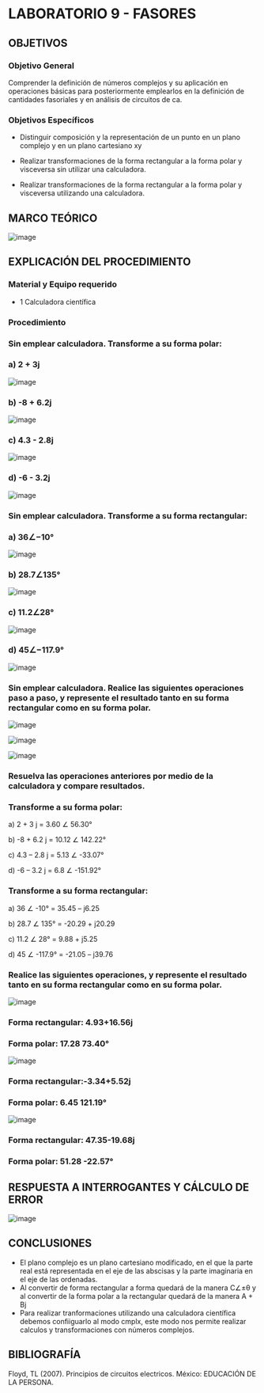 # LABORATORIO 9 - FASORES

## OBJETIVOS

### Objetivo General

Comprender la definición de números complejos y su aplicación en operaciones básicas para posteriormente emplearlos en la definición de cantidades fasoriales y en análisis de circuitos de ca.

### Objetivos Específicos

- Distinguir composición y la representación de un punto en un plano complejo y en un plano cartesiano xy

- Realizar transformaciones de la forma rectangular a la forma polar y visceversa sin utilizar una calculadora.

- Realizar transformaciones de la forma rectangular a la forma polar y visceversa utilizando una calculadora.

## MARCO TEÓRICO

![image](https://user-images.githubusercontent.com/105606339/186765289-9a143bee-967c-47f3-801d-1103f028dc74.png)

## EXPLICACIÓN DEL PROCEDIMIENTO

### Material y Equipo requerido

- 1 Calculadora científica

### Procedimiento

### Sin emplear calculadora. Transforme a su forma polar:

### a) 2 + 3j

![image](https://user-images.githubusercontent.com/105606339/186783854-addaf505-0bad-4edf-ab83-e4c666420432.png)

### b) -8 + 6.2j

![image](https://user-images.githubusercontent.com/105606339/186838891-1f2647fd-39e2-474f-b1f7-cbb8a634c680.png)

### c) 4.3 - 2.8j

![image](https://user-images.githubusercontent.com/105606339/186783884-2d7d4872-d88b-4714-9986-60f9b06bd74c.png)

### d) -6 - 3.2j

![image](https://user-images.githubusercontent.com/105606339/186783909-07507997-bc81-4534-88f8-d49594b5dcbf.png)

### Sin emplear calculadora. Transforme a su forma rectangular:

### a) 36∠−10°

![image](https://user-images.githubusercontent.com/105606339/186790936-db4b3d9a-7b14-4e00-b714-e5ddd744a367.png)

### b) 28.7∠135°

![image](https://user-images.githubusercontent.com/105606339/186839980-6bf0c707-a271-4a35-98e7-6b28e9255931.png)

### c) 11.2∠28°

![image](https://user-images.githubusercontent.com/105606339/186840691-7ec4655a-8f23-4045-b3d2-ef1073aae09a.png)

### d) 45∠−117.9°

![image](https://user-images.githubusercontent.com/105606339/186841231-8a3f6fbd-6cb7-4da0-af39-f41199847f29.png)

### Sin emplear calculadora. Realice las siguientes operaciones paso a paso, y represente el resultado tanto en su forma rectangular como en su forma polar.

![image](https://user-images.githubusercontent.com/105606339/186843559-0a2aaede-4247-4ed7-be64-0f7b3c3b5270.png)

![image](https://user-images.githubusercontent.com/105606339/186845312-649aa27c-5bd7-4750-beae-d5ebb9c6ffb0.png)

![image](https://user-images.githubusercontent.com/105606339/186849945-02fd2146-8576-407d-9692-3105b741a981.png)

### Resuelva las operaciones anteriores por medio de la calculadora y compare resultados.

### Transforme a su forma polar:

a) 2 + 3 j = 3.60 ∠ 56.30°

b) -8 + 6.2 j = 10.12 ∠ 142.22°

c) 4.3 – 2.8 j = 5.13 ∠ -33.07°

d) -6 – 3.2 j = 6.8 ∠ -151.92°

### Transforme a su forma rectangular:

a) 36 ∠ -10° = 35.45 – j6.25

b) 28.7 ∠ 135° = -20.29 + j20.29

c) 11.2 ∠ 28° = 9.88 + j5.25

d) 45 ∠ -117.9° = -21.05 – j39.76

### Realice las siguientes operaciones, y represente el resultado tanto en su forma rectangular como en su forma polar.

![image](https://user-images.githubusercontent.com/105606339/186956705-1529cb52-f8cc-47a4-9c94-eb08c3b94b13.png)

### Forma rectangular: 4.93+16.56j

### Forma polar: 17.28 73.40°

![image](https://user-images.githubusercontent.com/105606339/186956744-22b23760-94a3-4563-afcf-8c34a9ecbe66.png)

### Forma rectangular:-3.34+5.52j

### Forma polar: 6.45 121.19°

![image](https://user-images.githubusercontent.com/105606339/186956777-6ec11a22-c796-42c4-99ff-f4167705458e.png)

### Forma rectangular: 47.35-19.68j

### Forma polar: 51.28 -22.57°

## RESPUESTA A INTERROGANTES Y CÁLCULO DE ERROR

![image](https://user-images.githubusercontent.com/105606339/187345284-b5ac41f9-424b-484d-b4c2-2de77ac04197.png)

## CONCLUSIONES
- El plano complejo es un plano cartesiano modificado, en el que la parte real está representada en el eje de las abscisas y la parte imaginaria en el eje de las ordenadas.
- Al convertir de forma rectangular a forma quedará de la manera C∠±θ y al convertir de la forma polar a la rectangular quedará de la manera A + Bj
- Para realizar tranformaciones utilizando una calculadora científica debemos confiiguarlo al modo cmplx, este modo nos permite realizar calculos y transformaciones con números complejos.

## BIBLIOGRAFÍA

Floyd, TL (2007). Principios de circuitos electricos. México: EDUCACIÓN DE LA PERSONA.







